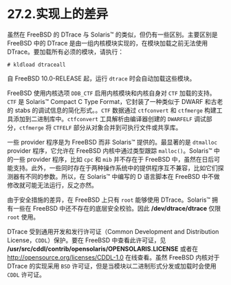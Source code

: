 # 27.2.实现上的差异

虽然在 FreeBSD 的 DTrace 与 Solaris™ 的类似，但仍有一些区别。主要区别是 FreeBSD 中的 DTrace 是由一组内核模块实现的，在模块加载之前无法使用 DTrace。要加载所有必须的模块，请执行：

```shell-session
# kldload dtraceall
```

自 FreeBSD 10.0-RELEASE 起，运行 `dtrace` 时会自动加载这些模块。

FreeBSD 使用内核选项 `DDB_CTF` 启用内核模块和内核自身对 `CTF` 加载的支持。`CTF` 是 Solaris™ Compact C Type Format，它封装了一种类似于 DWARF 和古老的 stabs 的调试信息的简化形式。。`CTF` 数据通过 `ctfconvert` 和 `ctfmerge` 构建工具添加到二进制库中。`ctfconvert` 工具解析由编译器创建的 `DWARFELF` 调试部分，`ctfmerge` 将 `CTFELF` 部分从对象合并到可执行文件或共享库。

一些 provider 程序是为 FreeBSD 而非 Solaris™ 提供的。最显著的是 `dtmalloc` provider 程序，它允许在 FreeBSD 内核中通过类型跟踪 `malloc()`。Solaris™ 中的一些 provider 程序，比如 `cpc` 和 `mib` 并不存在于 FreeBSD 中，虽然在日后可能支持。此外，一些同时存在于两种操作系统中的提供程序互不兼容，比如它们探测器有不同的参数。所以，在 Solaris™ 中编写的 D 语言脚本在 FreeBSD 中不做修改就可能无法运行，反之亦然。

由于安全措施的差异，在 FreeBSD 上只有 `root` 能够使用 DTrace。Solaris™ 拥有一些在 FreeBSD 中还不存在的底层安全校验。因此 **/dev/dtrace/dtrace** 仅限 `root` 使用。

DTrace 受到通用开发和发行许可证（Common Development and Distribution License，`CDDL`）保护。要在 FreeBSD 中查看此许可证，见 **/usr/src/cddl/contrib/opensolaris/OPENSOLARIS.LICENSE** 或者在 <http://opensource.org/licenses/CDDL-1.0> 在线查看。虽然 FreeBSD 内核对于 DTrace 的实现采用 `BSD` 许可证，但是当模块以二进制形式分发或加载时会使用 `CDDL` 许可证。
